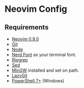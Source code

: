 # Neovim Config

## Requirements

- [Neovim 0.9.0](https://github.com/neovim/neovim/releases/tag/v0.9.0)
- [Git](https://git-scm.com/)
- [Node](https://nodejs.org/)
- [Nerd Font](https://www.nerdfonts.com/) as your terminal font.
- [Ripgrep](https://github.com/BurntSushi/ripgrep)
- [Sed](https://www.gnu.org/software/sed/)
- [MinGW](https://www.mingw-w64.org/downloads/) installed and set on path.
- [LazyGit](https://github.com/jesseduffield/lazygit)
- [PowerShell 7+](https://learn.microsoft.com/en-us/powershell/scripting/whats-new/migrating-from-windows-powershell-51-to-powershell-7?view=powershell-7.2) (Windows)
